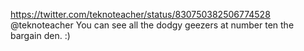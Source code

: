 https://twitter.com/teknoteacher/status/830750382506774528 @teknoteacher You can see all the dodgy geezers at number ten the bargain den. :)
